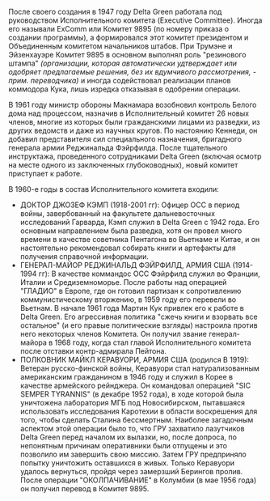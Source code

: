 После своего создания в 1947 году Delta Green работала под руководством Исполнительного комитета (Executive Committee). Иногда его называли ExComm или Комитет 9895 (по номеру приказа о создании программы), а формировался этот комитет президентом и Объединенным комитетом начальников штабов. При Трумэне и Эйзенхауэре Комитет 9895 в основном выполнял роль "резинового штампа" *(организации, которая автоматически удтверждает или одобряет предлагаемые решения, без их вдумчивого рассмотрения, - прим. переводчика)* и иногда содействовал реализации планов коммодора Кука, лишь изредка отказывая в одобрении операции.

В 1961 году министр обороны Макнамара возобновил контроль Белого дома над процессом, назначив в Исполнительный комитет 26 новых членов, многие из которых были гражданскими лицами из разведки, из других ведомств и даже из научных кругов. По настоянию Кеннеди, он добавил представителя сил специального назначения, бригадного генерала армии Реджинальда Фэйрфилда. После тщательного инструктажа, проведенного сотрудниками Delta Green (включая осмотр на месте одного из заключенных глубоководных), новый комитет приступает к работе.

В 1960-е годы в состав Исполнительного комитета входили:

- ДОКТОР ДЖОЗЕФ КЭМП (1918-2001 гг): Офицер ОСС в период войны, завербованный на факультете дальневосточных исследований Гарварда, Кэмп служил в Delta Green с 1942 года. Его основным направлением была разведка, хотя он провел много времени в качестве советника Пентагона во Вьетнаме и Китае, и он настоятельно рекомендовал собирать книги и артефакты для получения справочной информации.
- ГЕНЕРАЛ-МАЙОР РЕДЖИНАЛЬД ФЭЙРФИЛД, АРМИЯ США (1914-1994 гг): В качестве коммандос ОСС Фэйрфилд служил во Франции, Италии и Средиземноморье. После работы над операцией "ГЛАДИО" в Европе, где он готовил партизан к сопротивлению коммунистическому вторжению, в 1959 году его перевели во Вьетнам. В начале 1961 года Мартин Кук привлек его к работе в Delta Green. Его агрессивная политика "сжечь книги и взорвать все остальное" (и его правые политические взгляды) настроила против него некоторых членов Комитета. Он получил звание генерал-майора в 1968 году, когда стал главой Исполнительного комитета после отставки контр-адмирала Пейтона.
- ПОЛКОВНИК МАЙКЛ КЕРАВУОРИ, АРМИЯ США (родился В 1919): Ветеран русско-финской войны, Керавуори стал натурализованным американским гражданином в 1946 году и служил в Корее в качестве армейского рейнджера. Он командовал операцией "SIC SEMPER TYRANNIS" (в декабре 1952 года), в ходе которой была уничтожена лаборатория МГБ под Новосибирском, пытавшаяся использовать исследования Каротехии в области воскрешения для того, чтобы сделать Сталина бессмертным. Наиболее загадочным аспектом этой операции было то, что ГРУ захватило лазутчиков Delta Green перед началом их вылазки, но, после допроса, по непонятным причинам оперативники были отпущены и это позволило им завершить свою миссию. Затем ГРУ предприняло попытку уничтожить оставшихся в живых. Только Керавуори удалось вернуться, пройдя через замерзший Берингов пролив. После операции "ОКОЛПАЧИВАНИЕ" в Колумбии (в мае 1956 года) он получил перевод в Комитет 9895.